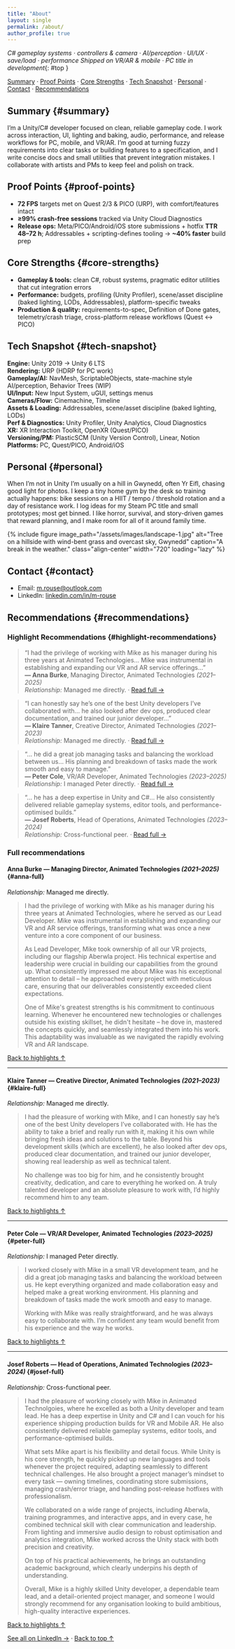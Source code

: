 ```yaml
---
title: "About"
layout: single
permalink: /about/
author_profile: true
---
```

*C# gameplay systems · controllers & camera · AI/perception · UI/UX · save/load · performance
Shipped on VR/AR & mobile · PC title in development*{: #top }

[Summary](#summary) · [Proof Points](#proof-points) · [Core Strengths](#core-strengths) · [Tech Snapshot](#tech-snapshot) · [Personal](#personal) · [Contact](#contact) · [Recommendations](#recommendations)

## Summary {#summary}

I’m a Unity/C# developer focused on clean, reliable gameplay code. I work across interaction, UI, lighting and baking, audio, performance, and release workflows for PC, mobile, and VR/AR. I’m good at turning fuzzy requirements into clear tasks or building features to a specification, and I write concise docs and small utilities that prevent integration mistakes. I collaborate with artists and PMs to keep feel and polish on track.

## Proof Points {#proof-points}

- **72 FPS** targets met on Quest 2/3 & PICO (URP), with comfort/features intact  
- **≥99% crash-free sessions** tracked via Unity Cloud Diagnostics  
- **Release ops:** Meta/PICO/Android/iOS store submissions + hotfix **TTR 48–72 h**; Addressables + scripting-defines tooling → **~40% faster** build prep

## Core Strengths {#core-strengths}

- **Gameplay & tools:** clean C#, robust systems, pragmatic editor utilities that cut integration errors  
- **Performance:** budgets, profiling (Unity Profiler), scene/asset discipline (baked lighting, LODs, Addressables), platform-specific tweaks  
- **Production & quality:** requirements-to-spec, Definition of Done gates, telemetry/crash triage, cross-platform release workflows (Quest ↔ PICO)

## Tech Snapshot {#tech-snapshot}

**Engine:** Unity 2019 → Unity 6 LTS  
**Rendering:** URP (HDRP for PC work)  
**Gameplay/AI:** NavMesh, ScriptableObjects, state-machine style AI/perception, Behavior Trees (WIP)  
**UI/Input:** New Input System, uGUI, settings menus  
**Cameras/Flow:** Cinemachine, Timeline  
**Assets & Loading:** Addressables, scene/asset discipline (baked lighting, LODs)  
**Perf & Diagnostics:** Unity Profiler, Unity Analytics, Cloud Diagnostics  
**XR:** XR Interaction Toolkit, OpenXR (Quest/PICO)  
**Versioning/PM:** PlasticSCM (Unity Version Control), Linear, Notion  
**Platforms:** PC, Quest/PICO, Android/iOS  

## Personal {#personal}

When I’m not in Unity I’m usually on a hill in Gwynedd, often Yr Eifl, chasing good light for photos. I keep a tiny home gym by the desk so training actually happens: bike sessions on a HIIT / tempo / threshold rotation and a day of resistance work. I log ideas for my Steam PC title and small prototypes; most get binned. I like horror, survival, and story-driven games that reward planning, and I make room for all of it around family time.

{% include figure
  image_path="/assets/images/landscape-1.jpg"
  alt="Tree on a hillside with wind-bent grass and overcast sky, Gwynedd"
  caption="A break in the weather."
  class="align-center"
  width="720"
  loading="lazy"
%}

## Contact {#contact}

- Email: [m.rouse@outlook.com](mailto:m.rouse@outlook.com)
- LinkedIn: [linkedin.com/in/m-rouse](https://www.linkedin.com/in/m-rouse/)
<!-- - GitHub: [github.com/Mike-Rouse](https://github.com/Mike-Rouse) -->
<!-- - CV: (add PDF link) -->

## Recommendations {#recommendations}

### Highlight Recommendations {#highlight-recommendations}

> “I had the privilege of working with Mike as his manager during his three years at Animated Technologies… Mike was instrumental in establishing and expanding our VR and AR service offerings…”  
**— Anna Burke**, Managing Director, Animated Technologies *(2021–2025)*  
*Relationship:* Managed me directly. · [Read full →](#anna-full)

> “I can honestly say he’s one of the best Unity developers I’ve collaborated with… he also looked after dev ops, produced clear documentation, and trained our junior developer…”  
**— Klaire Tanner**, Creative Director, Animated Technologies *(2021–2023)*  
*Relationship:* Managed me directly. · [Read full →](#klaire-full)

> “… he did a great job managing tasks and balancing the workload between us… His planning and breakdown of tasks made the work smooth and easy to manage.”  
**— Peter Cole**, VR/AR Developer, Animated Technologies *(2023–2025)*  
*Relationship:* I managed Peter directly. · [Read full →](#peter-full)

> “… he has a deep expertise in Unity and C#… He also consistently delivered reliable gameplay systems, editor tools, and performance-optimised builds.”  
**— Josef Roberts**, Head of Operations, Animated Technologies *(2023–2024)*  
*Relationship:* Cross-functional peer. · [Read full →](#josef-full)

### Full recommendations

#### Anna Burke — Managing Director, Animated Technologies *(2021–2025)* {#anna-full}

*Relationship:* Managed me directly.

> I had the privilege of working with Mike as his manager during his three years at Animated Technologies, where he served as our Lead Developer. Mike was instrumental in establishing and expanding our VR and AR service offerings, transforming what was once a new venture into a core component of our business.
>
> As Lead Developer, Mike took ownership of all our VR projects, including our flagship Aberwla project. His technical expertise and leadership were crucial in building our capabilities from the ground up. What consistently impressed me about Mike was his exceptional attention to detail – he approached every project with meticulous care, ensuring that our deliverables consistently exceeded client expectations.
>
> One of Mike's greatest strengths is his commitment to continuous learning. Whenever he encountered new technologies or challenges outside his existing skillset, he didn't hesitate – he dove in, mastered the concepts quickly, and seamlessly integrated them into his work. This adaptability was invaluable as we navigated the rapidly evolving VR and AR landscape.

[Back to highlights ↑](#highlight-recommendations)

---

#### Klaire Tanner — Creative Director, Animated Technologies *(2021–2023)* {#klaire-full}

*Relationship:* Managed me directly.

> I had the pleasure of working with Mike, and I can honestly say he’s one of the best Unity developers I’ve collaborated with. He has the ability to take a brief and really run with it, making it his own while bringing fresh ideas and solutions to the table. Beyond his development skills (which are excellent), he also looked after dev ops, produced clear documentation, and trained our junior developer, showing real leadership as well as technical talent.
>
> No challenge was too big for him, and he consistently brought creativity, dedication, and care to everything he worked on. A truly talented developer and an absolute pleasure to work with, I’d highly recommend him to any team.

[Back to highlights ↑](#highlight-recommendations)

---

#### Peter Cole — VR/AR Developer, Animated Technologies *(2023–2025)* {#peter-full}

*Relationship:* I managed Peter directly.

> I worked closely with Mike in a small VR development team, and he did a great job managing tasks and balancing the workload between us. He kept everything organized and made collaboration easy and helped make a great working environment. His planning and breakdown of tasks made the work smooth and easy to manage.
>
> Working with Mike was really straightforward, and he was always easy to collaborate with. I’m confident any team would benefit from his experience and the way he works.

[Back to highlights ↑](#highlight-recommendations)

---

#### Josef Roberts — Head of Operations, Animated Technologies *(2023–2024)* {#josef-full}

*Relationship:* Cross-functional peer.

> I had the pleasure of working closely with Mike in Animated Technolgoies, where he excelled as both a Unity developer and team lead. He has a deep expertise in Unity and C# and I can vouch for his experience shipping production builds for VR and Mobile AR. He also consistently delivered reliable gameplay systems, editor tools, and performance-optimised builds.
>
> What sets Mike apart is his flexibility and detail focus. While Unity is his core strength, he quickly picked up new languages and tools whenever the project required, adapting seamlessly to different technical challenges. He also brought a project manager’s mindset to every task — owning timelines, coordinating store submissions, managing crash/error triage, and handling post-release hotfixes with professionalism.
>
> We collaborated on a wide range of projects, including Aberwla, training programmes, and interactive apps, and in every case, he combined technical skill with clear communication and leadership. From lighting and immersive audio design to robust optimisation and analytics integration, Mike worked across the Unity stack with both precision and creativity.
>
> On top of his practical achievements, he brings an outstanding academic background, which clearly underpins his depth of understanding.
>
> Overall, Mike is a highly skilled Unity developer, a dependable team lead, and a detail-oriented project manager, and someone I would strongly recommend for any organisation looking to build ambitious, high-quality interactive experiences.

[Back to highlights ↑](#highlight-recommendations)

[See all on LinkedIn →](https://www.linkedin.com/in/m-rouse/) · [Back to top ↑](#top)
